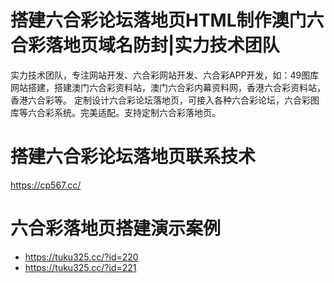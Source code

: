 # 搭建六合彩论坛落地页HTML制作澳门六合彩落地页域名防封|实力技术团队
实力技术团队，专注网站开发、六合彩网站开发、六合彩APP开发，如：49图库网站搭建，搭建澳门六合彩资料站，澳门六合彩内幕资料网，香港六合彩资料站，香港六合彩等。
定制设计六合彩论坛落地页，可接入各种六合彩论坛，六合彩图库等六合彩系统。完美适配。支持定制六合彩落地页。

# 搭建六合彩论坛落地页联系技术
https://cp567.cc/



# 六合彩落地页搭建演示案例
- https://tuku325.cc/?id=220
- https://tuku325.cc/?id=221
